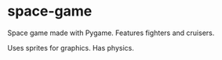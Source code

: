 # space-game
Space game made with Pygame. Features fighters and cruisers.

Uses sprites for graphics. Has physics.
